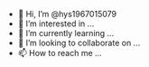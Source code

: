 - 👋 Hi, I’m @hys1967015079
- 👀 I’m interested in ...
- 🌱 I’m currently learning ...
- 💞️ I’m looking to collaborate on ...
- 📫 How to reach me ...

<!---
蓝山作业 is a ✨ special ✨ repository because its `README.md` (this file) appears on your GitHub profile.
You can click the Preview link to take a look at your changes.
--->
